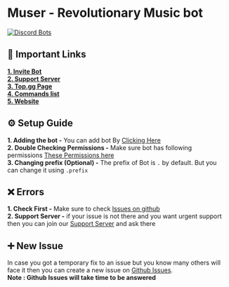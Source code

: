 # Muser - Revolutionary Music bot
[![Discord Bots](https://top.gg/api/widget/763418289689985035.svg)](https://top.gg/bot/763418289689985035)

## 🔗 Important Links
**[1. Invite Bot](https://discord.com/oauth2/authorize?client_id=763418289689985035&scope=bot&permissions=37084480)**   
**[2. Support Server](https://pgamerx.com/discord)**   
**[3. Top.gg Page](https://top.gg/bot/763418289689985035)**   
**[4. Commands list](https://muser.pgamerx.com/commands.html)**   
**[5. Website](https://muser.pgamerx.com)**  

## :gear: Setup Guide
 **1. Adding the bot -**  You can add bot By [Clicking Here](https://discord.com/oauth2/authorize?client_id=763418289689985035&scope=bot&permissions=37084480)    
 **2. Double Checking Permissions -** Make sure bot has following permissions [These Permissions here](https://i.imgur.com/bMzH9Re.png)    
 **3. Changing prefix (Optional) -** The prefix of Bot is `.` by default. But you can change it using `.prefix`

## :x: Errors
**1. Check First -**  Make sure to check [Issues on github](https://github.com/PGamerXstudio/muser/issues)      
**2. Support Server -** if your issue is not there and you want urgent support then you can join our [Support Server](https://pgamerx.com/discord) and ask there

## ➕ New Issue
In case you got a temporary fix to an issue but you know many others will face it then you can create a new issue on [Github Issues](https://github.com/PGamerXstudio/muser/issues/new).     
**Note : Github Issues will take time to be answered**

